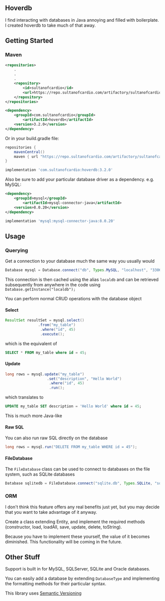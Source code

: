 ## Hoverdb

I find interacting with databases in Java annoying and filled with boilerplate. I created hoverdb to take much of that 
away.

## Getting Started

### Maven

```xml
<repositories>
    .
    .
    .
    <repository>
        <id>sultanofcardio</id>
        <url>https://repo.sultanofcardio.com/artifactory/sultanofcardio</url>
    </repository>
</repositories>

<dependency>
    <groupId>com.sultanofcardio</groupId>
        <artifactId>hoverdb</artifactId>
    <version>3.2.0</version>
</dependency>
```
Or in your build.gradle file:
```groovy
repositories {
    mavenCentral()
    maven { url "https://repo.sultanofcardio.com/artifactory/sultanofcardio" }
}

implementation 'com.sultanofcardio:hoverdb:3.2.0'
``` 

Also be sure to add your particular database driver as a dependency. e.g. MySQL:
```xml
<dependency>
    <groupId>mysql</groupId>
        <artifactId>mysql-connector-java</artifactId>
    <version>8.0.20</version>
</dependency>
```
```groovy
implementation 'mysql:mysql-connector-java:8.0.20'
```

## Usage

### Querying

Get a connection to your database much the same way you usually would

```java
Database mysql = Database.connect("db", Types.MySQL, "localhost", "3306", "root", "password", "localdb");
```

This connection is then cached using the alias `localdb` and can be retrieved subsequently from anywhere in the code using `Database.getInstance("localdb");`

You can perform normal CRUD operations with the database object

#### Select
```java
ResultSet resultSet = mysql.select()
			   .from("my_table")
			    .where("id", 45)
			    .execute();
```
which is the equivalent of
```sql
SELECT * FROM my_table where id = 45;
```

#### Update
```java
long rows = mysql.update("my_table")
                   .set("description", "Hello World")
                    .where("id", 45)
                    .run();
```
which translates to
```sql
UPDATE my_table SET description = 'Hello World' where id = 45;
```

This is much more Java-like

#### Raw SQL

You can also run raw SQL directly on the database
```java
long rows = mysql.run("DELETE FROM my_table WHERE id = 45");
```

#### FileDatabase

The `FileDatabase` class can be used to connect to databases on the file system, such as SQLite databases

```java
Database sqlitedb = FileDatabase.connect("sqlite.db", Types.SQLite, "sqlitedb");
```

### ORM

I don't think this feature offers any real benefits just yet, but you may decide that you want to take advantage of it 
anyway.

Create a class extending Entity, and implement the required methods (constructor, load, loadAll, save, update, 
delete, toString).

Because you have to implement these yourself, the value of it becomes diminished. This functionality will be coming in 
the future.

## Other Stuff

Support is built in for MySQL, SQLServer, SQLite and Oracle databases. 

You can easily add a database by extending `DatabaseType` and implementing the formatting methods for 
their particular syntax.

This library uses [Semantic Versioning](http://semver.org/)

